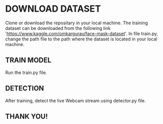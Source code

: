 # DOWNLOAD DATASET
Clone or download the repositary in your local machine.
The training dataset can be downloaded from the following link 'https://www.kaggle.com/omkargurav/face-mask-dataset'. 
In file train.py, change the path file to the path where the dataset is located in your local machine.

## TRAIN MODEL
Run the train.py file.
## DETECTION
After training, detect the live Webcam stream using detector.py file.

## THANK YOU!
